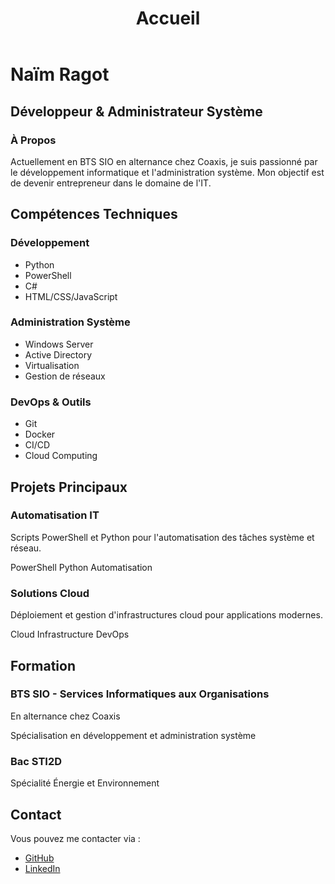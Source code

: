﻿---
layout: default
title: Accueil
---

# Naïm Ragot
## Développeur & Administrateur Système

<div class="profile-section">
    <div class="profile-content">
        <h3>À Propos</h3>
        <p>Actuellement en BTS SIO en alternance chez Coaxis, je suis passionné par le développement informatique et l'administration système. Mon objectif est de devenir entrepreneur dans le domaine de l'IT.</p>
    </div>
</div>

<div class="skills-section">
    <h2>Compétences Techniques</h2>
    <div class="skills-grid">
        <div class="skill-category">
            <h3>Développement</h3>
            <ul>
                <li>Python</li>
                <li>PowerShell</li>
                <li>C#</li>
                <li>HTML/CSS/JavaScript</li>
            </ul>
        </div>
        <div class="skill-category">
            <h3>Administration Système</h3>
            <ul>
                <li>Windows Server</li>
                <li>Active Directory</li>
                <li>Virtualisation</li>
                <li>Gestion de réseaux</li>
            </ul>
        </div>
        <div class="skill-category">
            <h3>DevOps & Outils</h3>
            <ul>
                <li>Git</li>
                <li>Docker</li>
                <li>CI/CD</li>
                <li>Cloud Computing</li>
            </ul>
        </div>
    </div>
</div>

<div class="projects-section">
    <h2>Projets Principaux</h2>
    <div class="project-grid">
        <div class="project-card">
            <h3>Automatisation IT</h3>
            <p>Scripts PowerShell et Python pour l'automatisation des tâches système et réseau.</p>
            <div class="project-tags">
                <span>PowerShell</span>
                <span>Python</span>
                <span>Automatisation</span>
            </div>
        </div>
        <div class="project-card">
            <h3>Solutions Cloud</h3>
            <p>Déploiement et gestion d'infrastructures cloud pour applications modernes.</p>
            <div class="project-tags">
                <span>Cloud</span>
                <span>Infrastructure</span>
                <span>DevOps</span>
            </div>
        </div>
    </div>
</div>

<div class="education-section">
    <h2>Formation</h2>
    <div class="education-card">
        <h3>BTS SIO - Services Informatiques aux Organisations</h3>
        <p>En alternance chez Coaxis</p>
        <p>Spécialisation en développement et administration système</p>
    </div>
    <div class="education-card">
        <h3>Bac STI2D</h3>
        <p>Spécialité Énergie et Environnement</p>
    </div>
</div>

<div class="contact-section">
    <h2>Contact</h2>
    <p>Vous pouvez me contacter via :</p>
    <ul class="contact-links">
        <li><a href="https://github.com/Naim47300" target="_blank">GitHub</a></li>
        <li><a href="https://linkedin.com/in/Naim47300" target="_blank">LinkedIn</a></li>
    </ul>
</div>
